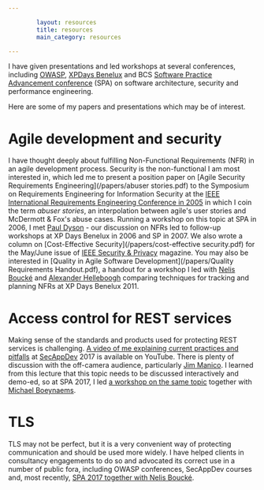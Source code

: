 ```yaml
---

        layout: resources
        title: resources
        main_category: resources

---
```


I have given presentations and led workshops at several conferences, including [OWASP](https://www.owasp.org), [XPDays Benelux](http://www.xpday.net) and BCS [Software Practice Advancement conference](http://www.spaconference.org) (SPA) on software architecture, security and performance engineering.

Here are some of my papers and presentations which may be of interest.
# Agile development and security #

I have thought deeply about fulfilling Non-Functional Requirements (NFR) in an agile development process. Security is the non-functional I am most interested in, which led me to present a position paper on [Agile Security Requirements Engineering](/papers/abuser stories.pdf) to the Symposium on Requirements Engineering for Information Security at the [IEEE International Requirements Engineering Conference in 2005](http://crinfo.univ-paris1.fr/RE05/) in which I coin the term *abuser stories*, an interpolation between agile's user stories and McDermott & Fox's abuse cases. Running a workshop on this topic at SPA in 2006, I met [Paul Dyson](https://twitter.com/pauldyson) - our discussion on NFRs led to follow-up workshops at XP Days Benelux in 2006 and SP in 2007. We also wrote a column on [Cost-Effective Security](/papers/cost-effective security.pdf) for the May/June issue of [IEEE Security & Privacy](https://www.computer.org/security-and-privacy/) magazine. You may also be interested in [Quality in Agile Software Development](/papers/Quality Requirements Handout.pdf), a handout for a workshop I led with [Nelis Boucké](https://twitter.com/nelisboucke) and [Alexander Helleboogh](https://twitter.com/lexhelleboogh) comparing techniques for tracking and planning NFRs at XP Days Benelux 2011.

# Access control for REST services #

Making sense of the standards and products used for protecting REST services is challenging. [A video of me explaining current practices and pitfalls](https://youtu.be/PrCxuXOdDQc) at [SecAppDev](https://www.secappdev.org/) 2017 is available on YouTube. There is plenty of discussion with the off-camera audience, particularly [Jim Manico](https://twitter.com/manicode). I learned from this lecture that this topic needs to be discussed interactively and demo-ed, so at SPA 2017, I led [a workshop on the same topic]( https://docs.google.com/presentation/d/1DmVlveGKba0KNki_U-2cbLmBQQxcYHvvqW4lcmWa7xM/pub?start=false&loop=false&delayms=3000) together with [Michael Boeynaems](https://www.linkedin.com/in/michaelboeynaems).

# TLS #

TLS may not be perfect, but it is a very convenient way of protecting communication and should be used more widely. I have helped clients in consultancy engagements to do so and advocated its correct use in a number of public fora, including OWASP conferences, SecAppDev courses and, most recently, [SPA 2017 together with Nelis Boucké](https://docs.google.com/presentation/d/11t_CYwxUcBlbBrVqlu7tDuJTS71ywtt7GJ2JkyGsy1M/pub?start=false&loop=false&delayms=3000).
